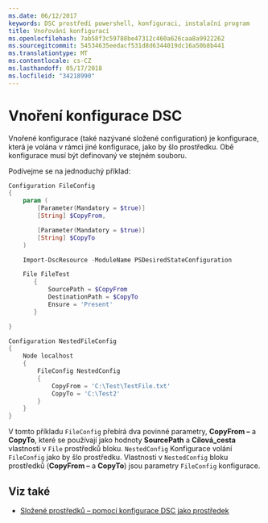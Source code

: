```yaml
---
ms.date: 06/12/2017
keywords: DSC prostředí powershell, konfiguraci, instalační program
title: Vnořování konfigurací
ms.openlocfilehash: 7ab58f3c59788be47312c460a626caa8a9922262
ms.sourcegitcommit: 54534635eedacf531d8d6344019dc16a50b8b441
ms.translationtype: MT
ms.contentlocale: cs-CZ
ms.lasthandoff: 05/17/2018
ms.locfileid: "34218990"
---
```

# <a name="nesting-dsc-configurations"></a>Vnoření konfigurace DSC

Vnořené konfigurace (také nazývané složené configuration) je konfigurace, která je volána v rámci jiné konfigurace, jako by šlo prostředku.
Obě konfigurace musí být definovaný ve stejném souboru.

Podívejme se na jednoduchý příklad:

```powershell
Configuration FileConfig
{
    param (
        [Parameter(Mandatory = $true)]
        [String] $CopyFrom,

        [Parameter(Mandatory = $true)]
        [String] $CopyTo
    )

    Import-DscResource -ModuleName PSDesiredStateConfiguration

    File FileTest
       {
           SourcePath = $CopyFrom
           DestinationPath = $CopyTo
           Ensure = 'Present'
       }

}

Configuration NestedFileConfig
{
    Node localhost
    {
        FileConfig NestedConfig
        {
            CopyFrom = 'C:\Test\TestFile.txt'
            CopyTo = 'C:\Test2'
        }
    }
}
```

V tomto příkladu `FileConfig` přebírá dva povinné parametry, **CopyFrom –** a **CopyTo**, které se používají jako hodnoty **SourcePath** a  **Cílová_cesta** vlastnosti v `File` prostředků bloku.
`NestedConfig` Konfigurace volání `FileConfig` jako by šlo prostředku.
Vlastnosti v `NestedConfig` bloku prostředků (**CopyFrom –** a **CopyTo**) jsou parametry `FileConfig` konfigurace.

## <a name="see-also"></a>Viz také

- [Složené prostředků – pomocí konfigurace DSC jako prostředek](authoringResourceComposite.md)